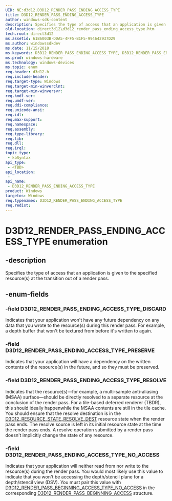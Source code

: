 ```yaml
---
UID: NE:d3d12.D3D12_RENDER_PASS_ENDING_ACCESS_TYPE
title: D3D12_RENDER_PASS_ENDING_ACCESS_TYPE
author: windows-sdk-content
description: Specifies the type of access that an application is given to the specified resource(s) at the transition out of a render pass.
old-location: direct3d12\d3d12_render_pass_ending_access_type.htm
tech.root: direct3d12
ms.assetid: 61B6003B-DDA5-4FF5-B1F5-994642937D29
ms.author: windowssdkdev
ms.date: 11/15/2018
ms.keywords: D3D12_RENDER_PASS_ENDING_ACCESS_TYPE, D3D12_RENDER_PASS_ENDING_ACCESS_TYPE enumeration, D3D12_RENDER_PASS_ENDING_ACCESS_TYPE_DISCARD, D3D12_RENDER_PASS_ENDING_ACCESS_TYPE_NO_ACCESS, D3D12_RENDER_PASS_ENDING_ACCESS_TYPE_PRESERVE, D3D12_RENDER_PASS_ENDING_ACCESS_TYPE_RESOLVE, d3d12/D3D12_RENDER_PASS_ENDING_ACCESS_TYPE, d3d12/D3D12_RENDER_PASS_ENDING_ACCESS_TYPE_DISCARD, d3d12/D3D12_RENDER_PASS_ENDING_ACCESS_TYPE_NO_ACCESS, d3d12/D3D12_RENDER_PASS_ENDING_ACCESS_TYPE_PRESERVE, d3d12/D3D12_RENDER_PASS_ENDING_ACCESS_TYPE_RESOLVE, direct3d12.d3d12_render_pass_ending_access_type
ms.prod: windows-hardware
ms.technology: windows-devices
ms.topic: enum
req.header: d3d12.h
req.include-header: 
req.target-type: Windows
req.target-min-winverclnt: 
req.target-min-winversvr: 
req.kmdf-ver: 
req.umdf-ver: 
req.ddi-compliance: 
req.unicode-ansi: 
req.idl: 
req.max-support: 
req.namespace: 
req.assembly: 
req.type-library: 
req.lib: 
req.dll: 
req.irql: 
topic_type:
 - kbSyntax
api_type:
 - <TBD>
api_location:
 -
api_name:
 - D3D12_RENDER_PASS_ENDING_ACCESS_TYPE
product: Windows
targetos: Windows
req.typenames: D3D12_RENDER_PASS_ENDING_ACCESS_TYPE
req.redist: 
---
```


# D3D12_RENDER_PASS_ENDING_ACCESS_TYPE enumeration


## -description


Specifies the type of access that an application is given to the specified resource(s) at the transition out of a render pass.


## -enum-fields




### -field D3D12_RENDER_PASS_ENDING_ACCESS_TYPE_DISCARD

Indicates that your application won't have any future dependency on any data that you wrote to the resource(s) during this render pass. For example, a depth buffer that won't be textured from before it's written to again.


### -field D3D12_RENDER_PASS_ENDING_ACCESS_TYPE_PRESERVE

Indicates that your application will have a dependency on the written contents of the resource(s) in the future, and so they must be preserved.


### -field D3D12_RENDER_PASS_ENDING_ACCESS_TYPE_RESOLVE

Indicates that the resource(s)—for example, a multi-sample anti-aliasing (MSAA) surface—should be directly resolved to a separate resource at the conclusion of the render pass. For a tile-based deferred renderer (TBDR), this should ideally happenwhile the MSAA contents are still in the tile cache. You should ensure that the resolve destination is in the <a href="https://msdn.microsoft.com/AB14DE3E-97EA-47BE-8917-805B9651ED3A">D3D12_RESOURCE_STATE_RESOLVE_DEST</a> resource state when the render pass ends. The resolve source is left in its initial resource state at the time the render pass ends.  A resolve operation submitted by a render pass doesn't implicitly change the state of any resource.


### -field D3D12_RENDER_PASS_ENDING_ACCESS_TYPE_NO_ACCESS

Indicates that your application will neither read from nor write  to the resource(s) during the render pass. You would most likely use this value to indicate that you won't be accessing the depth/stencil plane for a depth/stencil view (DSV). You must pair this value with <a href="direct3d12.d3d12_render_pass_beginning_access_type">D3D12_RENDER_PASS_BEGINNING_ACCESS_TYPE_NO_ACCESS</a> in the corresponding <a href="direct3d12.d3d12_render_pass_beginning_access">D3D12_RENDER_PASS_BEGINNING_ACCESS</a> structure.

